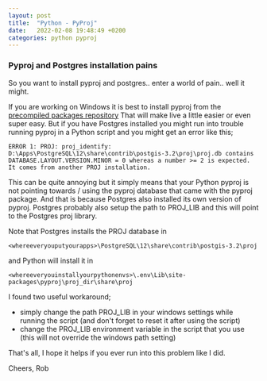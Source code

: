 ```yaml
---
layout: post
title:  "Python - PyProj"
date:   2022-02-08 19:48:49 +0200
categories: python pyproj
---
```


### Pyproj and Postgres installation pains

So you want to install pyproj and postgres.. enter a world of pain.. well it might.

If you are working on Windows it is best to install pyproj from the [precompiled packages repository](https://www.lfd.uci.edu/~gohlke/pythonlibs/#pyproj) That will make live a little easier or even super easy. But if you have Postgres installed you might run into trouble running pyproj in a Python script and you might get an error like this;

```ERROR 1: PROJ: proj_identify: D:\Apps\PostgreSQL\12\share\contrib\postgis-3.2\proj\proj.db contains DATABASE.LAYOUT.VERSION.MINOR = 0 whereas a number >= 2 is expected. It comes from another PROJ installation.```

This can be quite annoying but it simply means that your Python pyproj is not pointing towards / using the pyproj database that came with the pyproj package. And that is because Postgres also installed its own version of pyproj. Postgres probably also setup the path to PROJ_LIB and this will point to the Postgres proj library.

Note that Postgres installs the PROJ database in 

```<whereeveryouputyourapps>\PostgreSQL\12\share\contrib\postgis-3.2\proj``` 

and Python will install it in 

```<whereeveryouinstallyourpythonenvs>\.env\Lib\site-packages\pyproj\proj_dir\share\proj```

I found two useful workaround;

* simply change the path PROJ_LIB in your windows settings while running the script (and don't forget to reset it after using the script)
* change the PROJ_LIB environment variable in the script that you use (this will not override the windows path setting)

That's all, I hope it helps if you ever run into this problem like I did.

Cheers,
Rob
